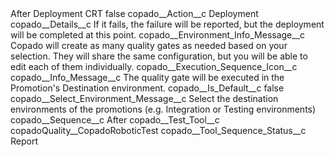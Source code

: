 <?xml version="1.0" encoding="UTF-8"?>
<CustomMetadata xmlns="http://soap.sforce.com/2006/04/metadata" xmlns:xsi="http://www.w3.org/2001/XMLSchema-instance" xmlns:xsd="http://www.w3.org/2001/XMLSchema">
    <label>After Deployment CRT</label>
    <protected>false</protected>
    <values>
        <field>copado__Action__c</field>
        <value xsi:type="xsd:string">Deployment</value>
    </values>
    <values>
        <field>copado__Details__c</field>
        <value xsi:type="xsd:string">If it fails, the failure will be reported, but the deployment will be completed at this point.</value>
    </values>
    <values>
        <field>copado__Environment_Info_Message__c</field>
        <value xsi:type="xsd:string">Copado will create as many quality gates as needed based on your selection. They will share the same configuration, but you will be able to edit each of them individually.</value>
    </values>
    <values>
        <field>copado__Execution_Sequence_Icon__c</field>
        <value xsi:nil="true"/>
    </values>
    <values>
        <field>copado__Info_Message__c</field>
        <value xsi:type="xsd:string">The quality gate will be executed in the Promotion&apos;s Destination environment.</value>
    </values>
    <values>
        <field>copado__Is_Default__c</field>
        <value xsi:type="xsd:boolean">false</value>
    </values>
    <values>
        <field>copado__Select_Environment_Message__c</field>
        <value xsi:type="xsd:string">Select the destination environments of the promotions (e.g. Integration or Testing environments)</value>
    </values>
    <values>
        <field>copado__Sequence__c</field>
        <value xsi:type="xsd:string">After</value>
    </values>
    <values>
        <field>copado__Test_Tool__c</field>
        <value xsi:type="xsd:string">copadoQuality__CopadoRoboticTest</value>
    </values>
    <values>
        <field>copado__Tool_Sequence_Status__c</field>
        <value xsi:type="xsd:string">Report</value>
    </values>
</CustomMetadata>
